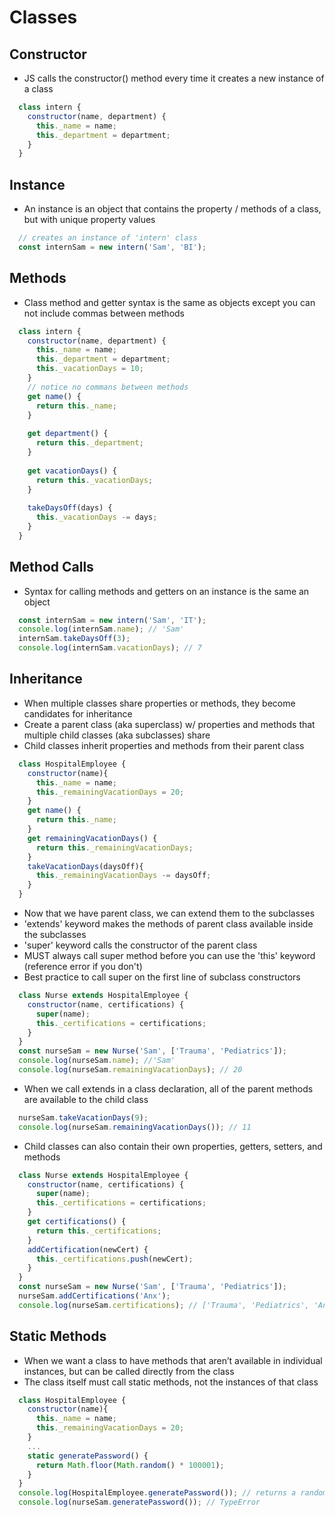 # Classes

## Constructor
  - JS calls the constructor() method every time it creates a new instance of a class
  
  ```JavaScript
    class intern {
      constructor(name, department) {
        this._name = name;
        this._department = department;
      }
    }
  ```
  
## Instance
  - An instance is an object that contains the property / methods of a class, but with unique property values
  
  ```JavaScript
    // creates an instance of 'intern' class
    const internSam = new intern('Sam', 'BI');
  ```
  
## Methods
  - Class method and getter syntax is the same as objects except you can not include commas between methods
  
  ```JavaScript
    class intern {
      constructor(name, department) {
        this._name = name;
        this._department = department;
        this._vacationDays = 10;
      }
      // notice no commans between methods
      get name() {
        return this._name;
      }
      
      get department() {
        return this._department;
      }
      
      get vacationDays() {
        return this._vacationDays;
      }
      
      takeDaysOff(days) {
        this._vacationDays -= days;
      }
    }
  ```
  
## Method Calls
  - Syntax for calling methods and getters on an instance is the same an object
  
  ```JavaScript 
    const internSam = new intern('Sam', 'IT');
    console.log(internSam.name); // 'Sam'
    internSam.takeDaysOff(3);
    console.log(internSam.vacationDays); // 7
  ```
  
## Inheritance
  - When multiple classes share properties or methods, they become candidates for inheritance
  - Create a parent class (aka superclass) w/ properties and methods that multiple child classes (aka subclasses) share
  - Child classes inherit properties and methods from their parent class

  ```JavaScript
    class HospitalEmployee {
      constructor(name){
        this._name = name;
        this._remainingVacationDays = 20;
      }
      get name() {
        return this._name;
      }
      get remainingVacationDays() {
        return this._remainingVacationDays;
      }
      takeVacationDays(daysOff){
        this._remainingVacationDays -= daysOff;
      }
    }
  ```
    
  - Now that we have parent class, we can extend them to the subclasses
  - 'extends' keyword makes the methods of parent class available inside the subclasses
  - 'super' keyword calls the constructor of the parent class
  - MUST always call super method before you can use the 'this' keyword (reference error if you don't)
  - Best practice to call super on the first line of subclass constructors
  
  ```JavaScript
    class Nurse extends HospitalEmployee {
      constructor(name, certifications) {
        super(name);
        this._certifications = certifications;
      }
    }
    const nurseSam = new Nurse('Sam', ['Trauma', 'Pediatrics']);
    console.log(nurseSam.name); //'Sam'
    console.log(nurseSam.remainingVacationDays); // 20
  ```

  - When we call extends in a class declaration, all of the parent methods are available to the child class

  ```JavaScript
    nurseSam.takeVacationDays(9);
    console.log(nurseSam.remainingVacationDays()); // 11
  ```
  
  - Child classes can also contain their own properties, getters, setters, and methods
  
  ```JavaScript
    class Nurse extends HospitalEmployee {
      constructor(name, certifications) {
        super(name);
        this._certifications = certifications;
      }
      get certifications() {
        return this._certifications;
      }
      addCertification(newCert) {
        this._certifications.push(newCert);
      }
    }
    const nurseSam = new Nurse('Sam', ['Trauma', 'Pediatrics']);
    nurseSam.addCertifications('Anx');
    console.log(nurseSam.certifications); // ['Trauma', 'Pediatrics', 'Anx']
  ```
  
## Static Methods
  - When we want a class to have methods that aren’t available in individual instances, but can be called directly from the class
  - The class itself must call static methods, not the instances of that class

  ```JavaScript
    class HospitalEmployee {
      constructor(name){
        this._name = name;
        this._remainingVacationDays = 20;
      }
      ...
      static generatePassword() {
        return Math.floor(Math.random() * 100001);
      }
    }
    console.log(HospitalEmployee.generatePassword()); // returns a random number
    console.log(nurseSam.generatePassword()); // TypeError
  ```



